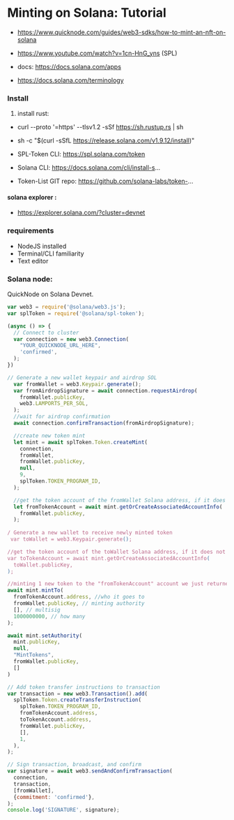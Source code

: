 # Minting on Solana: Tutorial

- https://www.quicknode.com/guides/web3-sdks/how-to-mint-an-nft-on-solana
- https://www.youtube.com/watch?v=1cn-HnG_yns (SPL)

- docs: https://docs.solana.com/apps
- https://docs.solana.com/terminology


### Install

1. install rust:
  - curl --proto '=https' --tlsv1.2 -sSf https://sh.rustup.rs | sh
  - sh -c "$(curl -sSfL https://release.solana.com/v1.9.12/install)"



- SPL-Token CLI: https://spl.solana.com/token
- Solana CLI: https://docs.solana.com/cli/install-s...
- Token-List GIT repo: https://github.com/solana-labs/token-...


#### solana explorer :
- https://explorer.solana.com/?cluster=devnet

### requirements
- NodeJS installed
- Terminal/CLI familiarity
- Text editor


### Solana node:
QuickNode on Solana Devnet.


```js
var web3 = require('@solana/web3.js');
var splToken = require('@solana/spl-token');

(async () => {
  // Connect to cluster
  var connection = new web3.Connection(
    "YOUR_QUICKNODE_URL_HERE",
    'confirmed',
  );
})

// Generate a new wallet keypair and airdrop SOL
  var fromWallet = web3.Keypair.generate();
  var fromAirdropSignature = await connection.requestAirdrop(
    fromWallet.publicKey,
    web3.LAMPORTS_PER_SOL,
  );
  //wait for airdrop confirmation
  await connection.confirmTransaction(fromAirdropSignature);

  //create new token mint
  let mint = await splToken.Token.createMint(
    connection,
    fromWallet,
    fromWallet.publicKey,
    null,
    9,
    splToken.TOKEN_PROGRAM_ID,
  );

  //get the token account of the fromWallet Solana address, if it does not exist, create it
  let fromTokenAccount = await mint.getOrCreateAssociatedAccountInfo(
    fromWallet.publicKey,
  );
  
/ Generate a new wallet to receive newly minted token
 var toWallet = web3.Keypair.generate();

//get the token account of the toWallet Solana address, if it does not exist, create it
var toTokenAccount = await mint.getOrCreateAssociatedAccountInfo(
  toWallet.publicKey,
);

//minting 1 new token to the "fromTokenAccount" account we just returned/created
await mint.mintTo(
  fromTokenAccount.address, //who it goes to
  fromWallet.publicKey, // minting authority
  [], // multisig
  1000000000, // how many
);

await mint.setAuthority(
  mint.publicKey,
  null,
  "MintTokens",
  fromWallet.publicKey,
  []
)

// Add token transfer instructions to transaction
var transaction = new web3.Transaction().add(
  splToken.Token.createTransferInstruction(
    splToken.TOKEN_PROGRAM_ID,
    fromTokenAccount.address,
    toTokenAccount.address,
    fromWallet.publicKey,
    [],
    1,
  ),
);

// Sign transaction, broadcast, and confirm
var signature = await web3.sendAndConfirmTransaction(
  connection,
  transaction,
  [fromWallet],
  {commitment: 'confirmed'},
);
console.log('SIGNATURE', signature);

```
